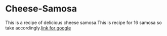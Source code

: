 # Cheese-Samosa
This is a recipe of delicious cheese samosa.This is recipe for 16 samosa so take accordingly.[link for google](https://www.flourandspiceblog.com/jalapeno-popper-wontons-or-a-spicy-cheesy-samosa/#wprm-recipe-container-12357)